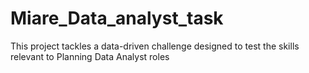 # Miare_Data_analyst_task
This project tackles a data-driven challenge designed to test the skills relevant to Planning Data Analyst roles
